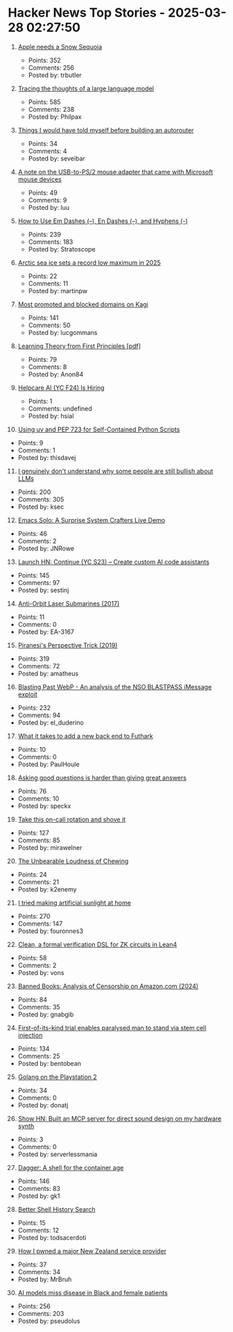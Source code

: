 # Hacker News Top Stories - 2025-03-28 02:27:50

1. [Apple needs a Snow Sequoia](https://reviews.ofb.biz/safari/article/1300.html)
   - Points: 352
   - Comments: 256
   - Posted by: trbutler

2. [Tracing the thoughts of a large language model](https://www.anthropic.com/research/tracing-thoughts-language-model)
   - Points: 585
   - Comments: 238
   - Posted by: Philpax

3. [Things I would have told myself before building an autorouter](https://blog.autorouting.com/p/13-things-i-would-have-told-myself)
   - Points: 34
   - Comments: 4
   - Posted by: seveibar

4. [A note on the USB-to-PS/2 mouse adapter that came with Microsoft mouse devices](https://devblogs.microsoft.com/oldnewthing/20250325-00/?p=110993)
   - Points: 49
   - Comments: 9
   - Posted by: luu

5. [How to Use Em Dashes (–), En Dashes (–), and Hyphens (-)](https://www.merriam-webster.com/grammar/em-dash-en-dash-how-to-use)
   - Points: 239
   - Comments: 183
   - Posted by: Stratoscope

6. [Arctic sea ice sets a record low maximum in 2025](https://nsidc.org/sea-ice-today/analyses/arctic-sea-ice-sets-record-low-maximum-2025)
   - Points: 22
   - Comments: 11
   - Posted by: martinpw

7. [Most promoted and blocked domains on Kagi](https://kagi.com/stats?stat=leaderboard)
   - Points: 141
   - Comments: 50
   - Posted by: lucgommans

8. [Learning Theory from First Principles [pdf]](https://www.di.ens.fr/~fbach/ltfp_book.pdf)
   - Points: 79
   - Comments: 8
   - Posted by: Anon84

9. [Helpcare AI (YC F24) Is Hiring](https://docs.google.com/forms/d/e/1FAIpQLScpzOyP_mk3muEpbKrnW8UTZB_yP5SJwjbeT8_6A6fhdvpJCg/viewform?usp=preview)
   - Points: 1
   - Comments: undefined
   - Posted by: hsial

10. [Using uv and PEP 723 for Self-Contained Python Scripts](https://thisdavej.com/share-python-scripts-like-a-pro-uv-and-pep-723-for-easy-deployment/)
   - Points: 9
   - Comments: 1
   - Posted by: thisdavej

11. [I genuinely don't understand why some people are still bullish about LLMs](https://twitter.com/skdh/status/1905132853672784121)
   - Points: 200
   - Comments: 305
   - Posted by: ksec

12. [Emacs Solo: A Surprise System Crafters Live Demo](https://www.rahuljuliato.com/posts/emacs-solo-demo)
   - Points: 46
   - Comments: 2
   - Posted by: JNRowe

13. [Launch HN: Continue (YC S23) – Create custom AI code assistants](https://hub.continue.dev/explore/assistants)
   - Points: 145
   - Comments: 97
   - Posted by: sestinj

14. [Anti-Orbit Laser Submarines (2017)](http://toughsf.blogspot.com/2017/10/anti-orbit-laser-submarines.html)
   - Points: 11
   - Comments: 0
   - Posted by: EA-3167

15. [Piranesi's Perspective Trick (2019)](https://medium.com/@brunopostle/piranesis-perspective-trick-6bcd7a754da9)
   - Points: 319
   - Comments: 72
   - Posted by: amatheus

16. [Blasting Past WebP - An analysis of the NSO BLASTPASS iMessage exploit](https://googleprojectzero.blogspot.com/2025/03/blasting-past-webp.html)
   - Points: 232
   - Comments: 94
   - Posted by: el_duderino

17. [What it takes to add a new back end to Futhark](https://futhark-lang.org/blog/2025-03-04-adding-a-new-backend.html)
   - Points: 10
   - Comments: 0
   - Posted by: PaulHoule

18. [Asking good questions is harder than giving great answers](https://newsletter.dancohen.org/archive/asking-good-questions-is-harder-than-giving-great-answers/)
   - Points: 76
   - Comments: 10
   - Posted by: speckx

19. [Take this on-call rotation and shove it](https://www.scottsmitelli.com/articles/take-oncall-and-shove-it/)
   - Points: 127
   - Comments: 85
   - Posted by: mirawelner

20. [The Unbearable Loudness of Chewing](https://asteriskmag.com/issues/09/the-unbearable-loudness-of-chewing/)
   - Points: 24
   - Comments: 21
   - Posted by: k2enemy

21. [I tried making artificial sunlight at home](https://victorpoughon.fr/i-tried-making-artificial-sunlight-at-home/)
   - Points: 270
   - Comments: 147
   - Posted by: fouronnes3

22. [Clean, a formal verification DSL for ZK circuits in Lean4](https://blog.zksecurity.xyz/posts/clean/)
   - Points: 58
   - Comments: 2
   - Posted by: vons

23. [Banned Books: Analysis of Censorship on Amazon.com (2024)](https://citizenlab.ca/2024/11/analysis-of-censorship-on-amazon-com/)
   - Points: 84
   - Comments: 35
   - Posted by: gnabgib

24. [First-of-its-kind trial enables paralysed man to stand via stem cell injection](https://www.nature.com/articles/d41586-025-00863-0?linkId=13622861)
   - Points: 134
   - Comments: 25
   - Posted by: bentobean

25. [Golang on the Playstation 2](https://rgsilva.com/blog/ps2-go-part-1/)
   - Points: 34
   - Comments: 0
   - Posted by: donatj

26. [Show HN: Built an MCP server for direct sound design on my hardware synth](https://github.com/zerubeus/elektron-mcp)
   - Points: 3
   - Comments: 0
   - Posted by: serverlessmania

27. [Dagger: A shell for the container age](https://dagger.io/blog/dagger-shell)
   - Points: 146
   - Comments: 83
   - Posted by: gk1

28. [Better Shell History Search](https://tratt.net/laurie/blog/2025/better_shell_history_search.html)
   - Points: 15
   - Comments: 12
   - Posted by: todsacerdoti

29. [How I pwned a major New Zealand service provider](https://mrbruh.com/majorprovider/)
   - Points: 37
   - Comments: 34
   - Posted by: MrBruh

30. [AI models miss disease in Black and female patients](https://www.science.org/content/article/ai-models-miss-disease-black-female-patients)
   - Points: 256
   - Comments: 203
   - Posted by: pseudolus

